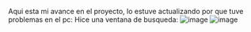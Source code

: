 Aqui esta mi avance en el proyecto, lo estuve actualizando por que tuve problemas en el pc:
Hice una ventana de busqueda:
![image](https://github.com/Antobriox/Proyecto_Restaurante/assets/115562631/6efb8b38-6823-4392-8595-bf6599683e06)
![image](https://github.com/Antobriox/Proyecto_Restaurante/assets/115562631/1489423c-b5d1-41ad-96c9-520b75cf9033)
